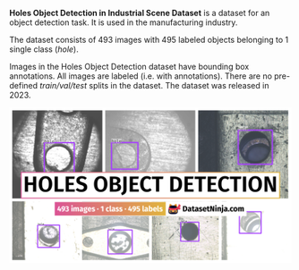 **Holes Object Detection in Industrial Scene Dataset** is a dataset for an object detection task. It is used in the manufacturing industry. 

The dataset consists of 493 images with 495 labeled objects belonging to 1 single class (*hole*).

Images in the Holes Object Detection dataset have bounding box annotations. All images are labeled (i.e. with annotations). There are no pre-defined <i>train/val/test</i> splits in the dataset. The dataset was released in 2023.

<img src="https://github.com/dataset-ninja/holes-object-detection/raw/main/visualizations/poster.png">
